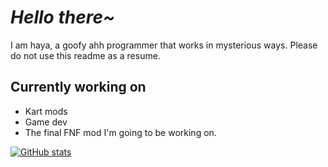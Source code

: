 # *Hello there~*

I am haya, a goofy ahh programmer that works in mysterious ways.
Please do not use this readme as a resume.

## Currently working on

- Kart mods
- Game dev
- The final FNF mod I'm going to be working on.

[![GitHub stats](https://github-readme-stats.vercel.app/api?username=haya3218)](https://github.com/anuraghazra/github-readme-stats)
